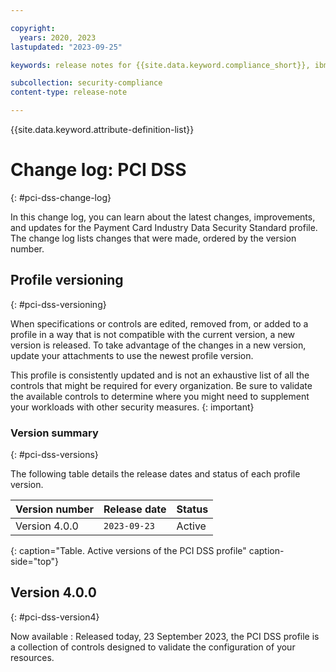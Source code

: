 ```yaml
---

copyright:
  years: 2020, 2023
lastupdated: "2023-09-25"

keywords: release notes for {{site.data.keyword.compliance_short}}, ibm security best practices, profile changes, enhancements, fixes, improvements

subcollection: security-compliance
content-type: release-note

---
```


{{site.data.keyword.attribute-definition-list}}

# Change log: PCI DSS
{: #pci-dss-change-log}

In this change log, you can learn about the latest changes, improvements, and updates for the Payment Card Industry Data Security Standard profile. The change log lists changes that were made, ordered by the version number.


## Profile versioning
{: #pci-dss-versioning}

When specifications or controls are edited, removed from, or added to a profile in a way that is not compatible with the current version, a new version is released. To take advantage of the changes in a new version, update your attachments to use the newest profile version. 

This profile is consistently updated and is not an exhaustive list of all the controls that might be required for every organization. Be sure to validate the available controls to determine where you might need to supplement your workloads with other security measures.
{: important}


### Version summary
{: #pci-dss-versions}

The following table details the release dates and status of each profile version.

| Version number | Release date | Status |
|:---------------|:-------------|:-------|
| Version 4.0.0 | `2023-09-23` | Active |
{: caption="Table. Active versions of the PCI DSS profile" caption-side="top"}


## Version 4.0.0
{: #pci-dss-version4}

Now available
:   Released today, 23 September 2023, the PCI DSS profile is a collection of controls designed to validate the configuration of your resources.
